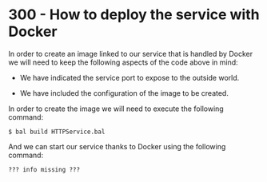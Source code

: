 # 300 - How to deploy the service with Docker

In order to create an image linked to our service that is handled by Docker we will need to keep the following aspects of the code above in mind:

- We have indicated the service port to expose to the outside world.

- We have included the configuration of the image to be created.

In order to create the image we will need to execute the following command:

```$ bal build HTTPService.bal```

And we can start our service thanks to Docker using the following command:

```??? info missing ???```

